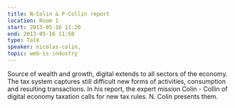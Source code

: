 ```yaml
---
title: N-Colin & P-Collin report
location: Room 1
start: 2013-05-16 11:20
end: 2013-05-16 11:50
type: Talk
speaker: nicolas-colin,
topic: web-is-industry
---
```


Source of wealth and growth, digital extends to all sectors of the economy. The tax system captures still difficult new forms of activities, consumption and resulting transactions. In his report, the expert mission Colin - Collin of digital economy taxation calls for new tax rules. N. Colin presents them.